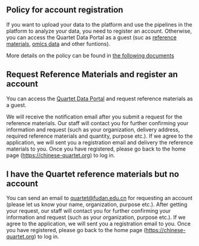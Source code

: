 ## Policy for account registration

If you want to upload your data to the platform and use the pipelines in the platform to analyze your data, you need to register an account. Otherwise, you can access the Quartet Data Portal as a guest (suc as [reference materials](https://chinese-quartet.org/#/materials), [omics data](https://www.chinese-quartet.org/#/data/download) and other funtions).

More details on the policy can be found in [the following documents](../policies/account_registration_policy.md)

## Request Reference Materials and register an account
You can access the [Quartet Data Portal](https://chinese-quartet.org/#/materials) and request reference materials as a guest.

We will receive the notification email after you submit a request for the reference materials. Our staff will contact you for further confirming your information and request (such as your organization, delivery address, required reference materials and quantity, purpose etc.). If we agree to the application, we will sent you a registration email and delivery the reference materials to you. Once you have registered, please go back to the home page (https://chinese-quartet.org) to log in.

## I have the Quartet reference materials but no account

You can send an email to quartet@fudan.edu.cn for requesting an account (please let us know your name, organization, purpose etc.). After getting your request, our staff will contact you for further confirming your information and request (such as your organization, purpose etc.). If we agree to the application, we will sent you a registration email to you. Once you have registered, please go back to the home page (https://chinese-quartet.org) to log in.

